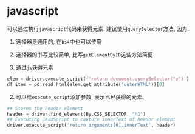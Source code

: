 # javascript


可以通过执行`javascript`代码来获得元素. 建议使用`querySelector`方法, 因为:
1. 选择器是通用的, 在`bs4`中也可以使用
2. 选择器的书写比较简单, 比写`getElementByID`这些方法简便




1. 通过`js`获得元素
```python
elem = driver.execute_script(f'return document.querySelector("p")')
df_item = pd.read_html(elem.get_attribute('outerHTML'))[0]
```

2. 可以给`execute_script`添加参数, 表示已经获得的元素.

```python
## Stores the header element
header = driver.find_element(By.CSS_SELECTOR, "h1")
## Executing JavaScript to capture innerText of header element
driver.execute_script('return arguments[0].innerText', header)
```
